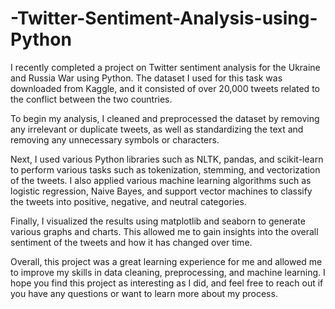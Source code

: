 # -Twitter-Sentiment-Analysis-using-Python

I recently completed a project on Twitter sentiment analysis for the Ukraine and Russia War using Python. The dataset I used for this task was downloaded from Kaggle, and it consisted of over 20,000 tweets related to the conflict between the two countries.

To begin my analysis, I cleaned and preprocessed the dataset by removing any irrelevant or duplicate tweets, as well as standardizing the text and removing any unnecessary symbols or characters.

Next, I used various Python libraries such as NLTK, pandas, and scikit-learn to perform various tasks such as tokenization, stemming, and vectorization of the tweets. I also applied various machine learning algorithms such as logistic regression, Naive Bayes, and support vector machines to classify the tweets into positive, negative, and neutral categories.

Finally, I visualized the results using matplotlib and seaborn to generate various graphs and charts. This allowed me to gain insights into the overall sentiment of the tweets and how it has changed over time.

Overall, this project was a great learning experience for me and allowed me to improve my skills in data cleaning, preprocessing, and machine learning. I hope you find this project as interesting as I did, and feel free to reach out if you have any questions or want to learn more about my process.
